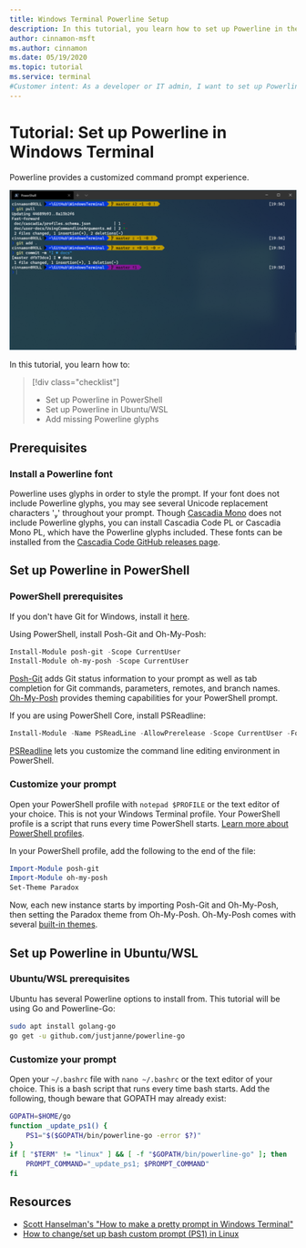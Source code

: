 ```yaml
---
title: Windows Terminal Powerline Setup
description: In this tutorial, you learn how to set up Powerline in the Windows Terminal.
author: cinnamon-msft
ms.author: cinnamon
ms.date: 05/19/2020
ms.topic: tutorial
ms.service: terminal
#Customer intent: As a developer or IT admin, I want to set up Powerline in my Windows Terminal so that I can have a customized command line experience.
---
```


# Tutorial: Set up Powerline in Windows Terminal

Powerline provides a customized command prompt experience.

![Windows Terminal Powerline PowerShell](./../images/powerline-powershell.png)

In this tutorial, you learn how to:

> [!div class="checklist"]
> * Set up Powerline in PowerShell
> * Set up Powerline in Ubuntu/WSL
> * Add missing Powerline glyphs

## Prerequisites

### Install a Powerline font

Powerline uses glyphs in order to style the prompt. If your font does not include Powerline glyphs, you may see several Unicode replacement characters '' throughout your prompt. Though [Cascadia Mono](./../cascadia-code.md) does not include Powerline glyphs, you can install Cascadia Code PL or Cascadia Mono PL, which have the Powerline glyphs included. These fonts can be installed from the [Cascadia Code GitHub releases page](https://github.com/microsoft/cascadia-code/releases).

## Set up Powerline in PowerShell

### PowerShell prerequisites

If you don't have Git for Windows, install it [here](https://git-scm.com/downloads).

Using PowerShell, install Posh-Git and Oh-My-Posh:

```powershell
Install-Module posh-git -Scope CurrentUser
Install-Module oh-my-posh -Scope CurrentUser
```

[Posh-Git](https://github.com/dahlbyk/posh-git) adds Git status information to your prompt as well as tab completion for Git commands, parameters, remotes, and branch names. [Oh-My-Posh](https://github.com/JanDeDobbeleer/oh-my-posh) provides theming capabilities for your PowerShell prompt.

If you are using PowerShell Core, install PSReadline:

```powershell
Install-Module -Name PSReadLine -AllowPrerelease -Scope CurrentUser -Force -SkipPublisherCheck
```

[PSReadline](https://docs.microsoft.com/powershell/module/psreadline/?view=powershell-6) lets you customize the command line editing environment in PowerShell.

### Customize your prompt

Open your PowerShell profile with `notepad $PROFILE` or the text editor of your choice. This is not your Windows Terminal profile. Your PowerShell profile is a script that runs every time PowerShell starts. [Learn more about PowerShell profiles](https://docs.microsoft.com/powershell/module/microsoft.powershell.core/about/about_profiles?view=powershell-7).

In your PowerShell profile, add the following to the end of the file:

```powershell
Import-Module posh-git
Import-Module oh-my-posh
Set-Theme Paradox
```

Now, each new instance starts by importing Posh-Git and Oh-My-Posh, then setting the Paradox theme from Oh-My-Posh. Oh-My-Posh comes with several [built-in themes](https://github.com/JanDeDobbeleer/oh-my-posh#themes).

## Set up Powerline in Ubuntu/WSL

### Ubuntu/WSL prerequisites

Ubuntu has several Powerline options to install from. This tutorial will be using Go and Powerline-Go:

```bash
sudo apt install golang-go
go get -u github.com/justjanne/powerline-go
```

### Customize your prompt

Open your `~/.bashrc` file with `nano ~/.bashrc` or the text editor of your choice. This is a bash script that runs every time bash starts. Add the following, though beware that GOPATH may already exist:

```bash
GOPATH=$HOME/go
function _update_ps1() {
    PS1="$($GOPATH/bin/powerline-go -error $?)"
}
if [ "$TERM" != "linux" ] && [ -f "$GOPATH/bin/powerline-go" ]; then
    PROMPT_COMMAND="_update_ps1; $PROMPT_COMMAND"
fi
```

## Resources

* [Scott Hanselman's "How to make a pretty prompt in Windows Terminal"](https://www.hanselman.com/blog/HowToMakeAPrettyPromptInWindowsTerminalWithPowerlineNerdFontsCascadiaCodeWSLAndOhmyposh.aspx)
* [How to change/set up bash custom prompt (PS1) in Linux](https://www.cyberciti.biz/tips/howto-linux-unix-bash-shell-setup-prompt.html)
